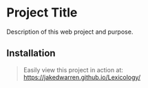 # Project Title

Description of this web project and purpose.

## Installation

> Easily view this project in action at: https://jakedwarren.github.io/Lexicology/
